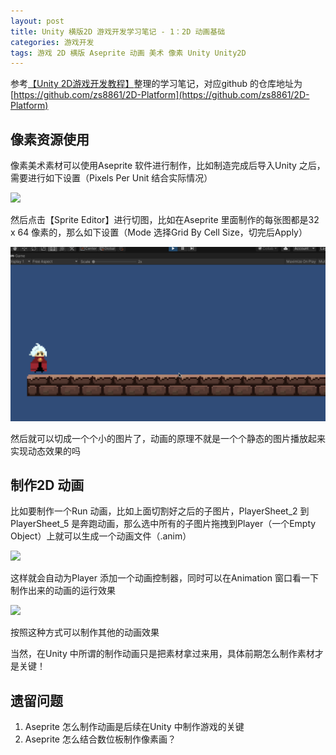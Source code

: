 ```yaml
---
layout: post
title: Unity 横版2D 游戏开发学习笔记 - 1：2D 动画基础
categories: 游戏开发
tags: 游戏 2D 横版 Aseprite 动画 美术 像素 Unity Unity2D 
---
```


参考[【Unity 2D游戏开发教程】](https://www.bilibili.com/video/BV1sE411L7kV)整理的学习笔记，对应github 的仓库地址为[https://github.com/zs8861/2D-Platform](https://github.com/zs8861/2D-Platform)

## 像素资源使用

像素美术素材可以使用Aseprite 软件进行制作，比如制造完成后导入Unity 之后，需要进行如下设置（Pixels Per Unit 结合实际情况）

![](../media/image/2024-10-27/01-01.png)

然后点击【Sprite Editor】进行切图，比如在Aseprite 里面制作的每张图都是32 x 64 像素的，那么如下设置（Mode 选择Grid By Cell Size，切完后Apply）

![](../media/image/2024-10-27/01-02.gif)

然后就可以切成一个个小的图片了，动画的原理不就是一个个静态的图片播放起来实现动态效果的吗

## 制作2D 动画

比如要制作一个Run 动画，比如上面切割好之后的子图片，PlayerSheet_2 到PlayerSheet_5 是奔跑动画，那么选中所有的子图片拖拽到Player（一个Empty Object）上就可以生成一个动画文件（.anim）

![](../media/image/2024-10-27/01-03.gif)

这样就会自动为Player 添加一个动画控制器，同时可以在Animation 窗口看一下制作出来的动画的运行效果

![](../media/image/2024-10-27/01-04.gif)

按照这种方式可以制作其他的动画效果

当然，在Unity 中所谓的制作动画只是把素材拿过来用，具体前期怎么制作素材才是关键！

## 遗留问题

1. Aseprite 怎么制作动画是后续在Unity 中制作游戏的关键
2. Aseprite 怎么结合数位板制作像素画？
